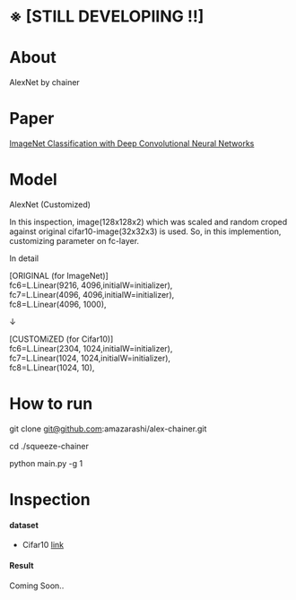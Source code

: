# ※ [STILL DEVELOPIING !!]

# About
AlexNet by chainer

# Paper

[ImageNet Classification with Deep Convolutional
Neural Networks](https://papers.nips.cc/paper/4824-imagenet-classification-with-deep-convolutional-neural-networks.pdf)
# Model

AlexNet (Customized)

In this inspection, image(128x128x2) which was scaled and random croped against original cifar10-image(32x32x3) is used.
So, in this implemention, customizing parameter on fc-layer. 

In detail

[ORIGINAL (for ImageNet)]<br/>
fc6=L.Linear(9216, 4096,initialW=initializer),<br/>
fc7=L.Linear(4096, 4096,initialW=initializer),<br/>
fc8=L.Linear(4096, 1000),<br/>

↓<br/>

[CUSTOMiZED (for Cifar10)]<br/>
fc6=L.Linear(2304, 1024,initialW=initializer),<br/>
fc7=L.Linear(1024, 1024,initialW=initializer),<br/>
fc8=L.Linear(1024, 10),<br/>

# How to run

git clone git@github.com:amazarashi/alex-chainer.git

cd ./squeeze-chainer

python main.py -g 1

# Inspection

#### dataset

 - Cifar10 [link](https://www.cs.toronto.edu/~kriz/cifar.html)

#### Result

Coming Soon..

